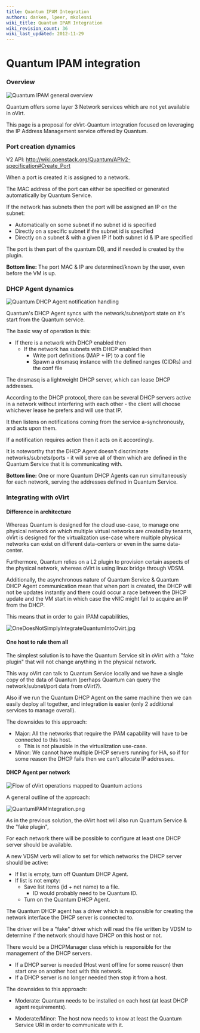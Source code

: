 ```yaml
---
title: Quantum IPAM Integration
authors: danken, lpeer, mkolesni
wiki_title: Quantum IPAM Integration
wiki_revision_count: 36
wiki_last_updated: 2012-11-29
---
```


# Quantum IPAM integration

### Overview

![Quantum IPAM general overview](QuantumDHCPOverview.png "Quantum IPAM general overview")

Quantum offers some layer 3 Network services which are not yet available in oVirt.

This page is a proposal for oVirt-Quantum integration focused on leveraging the IP Address Management service offered by Quantum.

### Port creation dynamics

V2 API: <http://wiki.openstack.org/Quantum/APIv2-specification#Create_Port>

When a port is created it is assigned to a network.

The MAC address of the port can either be specified or generated automatically by Quantum Service.

If the network has subnets then the port will be assigned an IP on the subnet:

*   Automatically on some subnet if no subnet id is specified
*   Directly on a specific subnet if the subnet id is specified
*   Directly on a subnet & with a given IP if both subnet id & IP are specified

The port is then part of the quantum DB, and if needed is created by the plugin.

**Bottom line:** The port MAC & IP are determined/known by the user, even before the VM is up.

### DHCP Agent dynamics

![Quantum DHCP Agent notification handling](QuantumDHCPNotifications.png "Quantum DHCP Agent notification handling")

Quantum's DHCP Agent syncs with the network/subnet/port state on it's start from the Quantum service.

The basic way of operation is this:

*   If there is a network with DHCP enabled then
    -   If the network has subnets with DHCP enabled then
        -   Write port definitions (MAP + IP) to a conf file
        -   Spawn a dnsmasq instance with the defined ranges (CIDRs) and the conf file

The dnsmasq is a lightweight DHCP server, which can lease DHCP addresses.

According to the DHCP protocol, there can be several DHCP servers active in a network without interfering with each other - the client will choose whichever lease he prefers and will use that IP.

It then listens on notifications coming from the service a-synchronously, and acts upon them.

If a notification requires action then it acts on it accordingly.

It is noteworthy that the DHCP Agent doesn't discriminate networks/subnets/ports - it will serve all of them which are defined in the Quantum Service that it is communicating with.

**Bottom line:** One or more Quantum DHCP Agents can run simultaneously for each network, serving the addresses defined in Quantum Service.

### Integrating with oVirt

#### Difference in architecture

Whereas Quantum is designed for the cloud use-case, to manage one physical network on which multiple virtual networks are created by tenants, oVirt is designed for the virtualization use-case where multiple physical networks can exist on different data-centers or even in the same data-center.

Furthermore, Quantum relies on a L2 plugin to provision certain aspects of the physical network, whereas oVirt is using linux bridge through VDSM.

Additionally, the asynchronous nature of Quantum Service & Quantum DHCP Agent communication mean that when port is created, the DHCP will not be updates instantly and there could occur a race between the DHCP update and the VM start in which case the vNIC might fail to acquire an IP from the DHCP.

This means that in order to gain IPAM capabilities,

![](OneDoesNotSimplyIntegrateQuantumIntoOvirt.jpg "OneDoesNotSimplyIntegrateQuantumIntoOvirt.jpg")

#### One host to rule them all

The simplest solution is to have the Quantum Service sit in oVirt with a "fake plugin" that will not change anything in the physical network.

This way oVirt can talk to Quantum Service locally and we have a single copy of the data of Quantum (perhaps Quantum can query the network/subnet/port data from oVirt?).

Also if we run the Quantum DHCP Agent on the same machine then we can easily deploy all together, and integration is easier (only 2 additional services to manage overall).

The downsides to this approach:

*   Major: All the networks that require the IPAM capability will have to be connected to this host.
    -   This is not plausible in the virtualization use-case.
*   Minor: We cannot have multiple DHCP servers running for HA, so if for some reason the DHCP fails then we can't allocate IP addresses.

#### DHCP Agent per network

![Flow of oVirt operations mapped to Quantum actions](OVirtQuantumFlow.png "Flow of oVirt operations mapped to Quantum actions")

A general outline of the approach:

![](QuantumIPAMIntegration.png "QuantumIPAMIntegration.png")

As in the previous solution, the oVirt host will also run Quantum Service & the "fake plugin",

For each network there will be possible to configure at least one DHCP server should be available.

A new VDSM verb will allow to set for which networks the DHCP server should be active:

*   If list is empty, turn off Quantum DHCP Agent.
*   If list is not empty:
    -   Save list items (id + net name) to a file.
        -   ID would probably need to be Quantum ID.
    -   Turn on the Quantum DHCP Agent.

The Quantum DHCP agent has a driver which is responsible for creating the network interface the DHCP server is connected to.

The driver will be a "fake" driver which will read the file written by VDSM to determine if the network should have DHCP on this host or not.

There would be a DHCPManager class which is responsible for the management of the DHCP servers.

*   If a DHCP server is needed (Host went offline for some reason) then start one on another host with this network.
*   If a DHCP server is no longer needed then stop it from a host.

The downsides to this approach:

*   Moderate: Quantum needs to be installed on each host (at least DHCP agent requirements).

<!-- -->

*   Moderate/Minor: The host now needs to know at least the Quantum Service URI in order to communicate with it.
